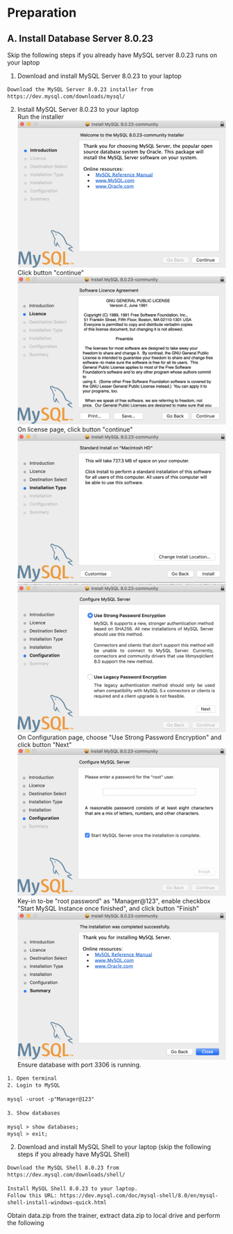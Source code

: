 # Preparation
## A. Install Database Server 8.0.23 
Skip the following steps if you already have MySQL server 8.0.23 runs on your laptop </br>
1. Download and install MySQL Server 8.0.23 to your laptop 
```
Download the MySQL Server 8.0.23 installer from https://dev.mysql.com/downloads/mysql/
```
2. Install MySQL Server 8.0.23 to your laptop </br>
Run the installer
![Image of picture1](https://github.com/tripplea-sg/MySQL_Heatwave_Workshop/blob/main/Lab-0/Screenshot%202021-02-18%20at%202.30.39%20PM.png)
Click button "continue"
![Image of picture1](https://github.com/tripplea-sg/MySQL_Heatwave_Workshop/blob/main/Lab-0/Screenshot%202021-02-18%20at%202.30.50%20PM.png)
On license page, click button "continue"
![Image of picture1](https://github.com/tripplea-sg/MySQL_Heatwave_Workshop/blob/main/Lab-0/Screenshot%202021-02-18%20at%202.31.07%20PM.png)
![Image of picture1](https://github.com/tripplea-sg/MySQL_Heatwave_Workshop/blob/main/Lab-0/Screenshot%202021-02-18%20at%202.32.16%20PM.png)
On Configuration page, choose "Use Strong Password Encryption" and click button "Next"
![Image of picture1](https://github.com/tripplea-sg/MySQL_Heatwave_Workshop/blob/main/Lab-0/Screenshot%202021-02-18%20at%202.32.30%20PM.png)
Key-in to-be "root password" as "Manager@123", enable checkbox "Start MySQL Instance once finished", and click button "Finish"
![Image of picture1](https://github.com/tripplea-sg/MySQL_Heatwave_Workshop/blob/main/Lab-0/Screenshot%202021-02-18%20at%202.32.57%20PM.png)
Ensure database with port 3306 is running.
```
1. Open terminal
2. Login to MySQL

mysql -uroot -p"Manager@123"

3. Show databases

mysql > show databases;
mysql > exit;

```
2. Download and install MySQL Shell to your laptop (skip the following steps if you already have MySQL Shell)
```
Download the MySQL Shell 8.0.23 from https://dev.mysql.com/downloads/shell/

Install MySQL Shell 8.0.23 to your laptop.
Follow this URL: https://dev.mysql.com/doc/mysql-shell/8.0/en/mysql-shell-install-windows-quick.html
```





Obtain data.zip from the trainer, extract data.zip to local drive and perform the following
